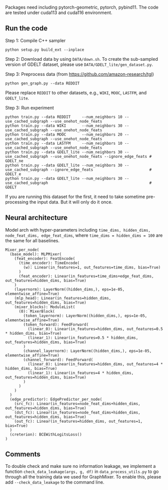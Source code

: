 Packages need including pytorch-geometric, pytorch, pybind11.
The code are tested under cuda113 and cuda116 environment.

## Run the code

Step 1: Compile C++ sampler
```
python setup.py build_ext --inplace
```

Step 2: Download data by using `DATA/down.sh`. To create the sub-sampled version of GDELT dataset, please use `DATA/GDELT_lite/gen_dataset.py`.

Step 3: Preprocess data (from https://github.com/amazon-research/tgl)
```
python gen_graph.py --data REDDIT
```
Please replace `REDDIT` to other datasets, e.g., `WIKI`, `MOOC`, `LASTFM`, and `GDELT_lite`.

Step 3: Run experiment
```
python train.py --data REDDIT     --num_neighbors 10 --use_cached_subgraph --use_onehot_node_feats
python train.py --data WIKI       --num_neighbors 30 --use_cached_subgraph --use_onehot_node_feats
python train.py --data MOOC       --num_neighbors 20 --use_cached_subgraph --use_onehot_node_feats
python train.py --data LASTFM     --num_neighbors 10 --use_cached_subgraph --use_onehot_node_feats
python train.py --data GDELT_lite --num_neighbors 30 --use_cached_subgraph --use_onehot_node_feats --ignore_edge_feats # GDELT_ne 
python train.py --data GDELT_lite --num_neighbors 30 --use_cached_subgraph --ignore_edge_feats                         # GDELT_e
python train.py --data GDELT_lite --num_neighbors 30 --use_cached_subgraph                                             # GDELT
```

If you are running this dataset for the first, it need to take sometime pre-processing the input data. But it will only do it once.

## Neural architecture

Model arch with hyper-parameters including `time_dims, hidden_dims, node_feat_dims, edge_feat_dims`, where `time_dims = hidden_dims = 100` are the same for all baselines.
```
Mixer_per_node(
  (base_model): MLPMixer(
    (feat_encoder): FeatEncode(
      (time_encoder): TimeEncode(
        (w): Linear(in_features=1, out_features=time_dims, bias=True)
      )
      (feat_encoder): Linear(in_features=time_dims+edge_feat_dims, out_features=hidden_dims, bias=True)
    )
    (layernorm): LayerNorm((hidden_dims,), eps=1e-05, elementwise_affine=True)
    (mlp_head): Linear(in_features=hidden_dims, out_features=hidden_dims, bias=True)
    (mixer_blocks): ModuleList(
      (0): MixerBlock(
        (token_layernorm): LayerNorm((hidden_dims,), eps=1e-05, elementwise_affine=True)
        (token_forward): FeedForward(
          (linear_0): Linear(in_features=hidden_dims, out_features=0.5 * hidden_dims, bias=True)
          (linear_1): Linear(in_features=0.5 * hidden_dims, out_features=hidden_dims, bias=True)
        )
        (channel_layernorm): LayerNorm((hidden_dims,), eps=1e-05, elementwise_affine=True)
        (channel_forward): FeedForward(
          (linear_0): Linear(in_features=hidden_dims, out_features=4 * hidden_dims, bias=True)
          (linear_1): Linear(in_features=4 * hidden_dims, out_features=hidden_dims, bias=True)
        )
      )
    )
  )
  (edge_predictor): EdgePredictor_per_node(
    (src_fc): Linear(in_features=node_feat_dims+hidden_dims, out_features=hidden_dims, bias=True)
    (dst_fc): Linear(in_features=node_feat_dims+hidden_dims, out_features=hidden_dims, bias=True)
    (out_fc): Linear(in_features=hidden_dims, out_features=1, bias=True)
  )
  (creterion): BCEWithLogitsLoss()
)
```

## Comments

To double check and make sure no information leakage, we implement a function `check_data_leakage(args, g, df)` in `data_process_utils.py` to go through all the training data we used for GraphMixer. To enable this, please add `--check_data_leakage` to the command line.  